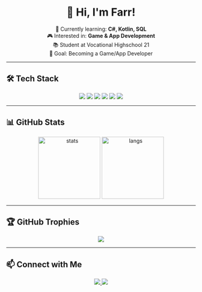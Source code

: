 <h1 align="center">👋 Hi, I'm Farr!</h1>

<p align="center">
  🔭 Currently learning: <b>C#, Kotlin, SQL</b><br>
  🎮 Interested in: <b>Game & App Development</b><br>
  📚 Student at Vocational Highschool 21<br>
  🚀 Goal: Becoming a Game/App Developer
</p>

---

## 🛠️ Tech Stack
<p align="center">
  <img src="https://img.shields.io/badge/-C%23-239120?style=for-the-badge&logo=c-sharp&logoColor=white" />
  <img src="https://img.shields.io/badge/-.NET-512BD4?style=for-the-badge&logo=dotnet&logoColor=white" />
  <img src="https://img.shields.io/badge/-Kotlin-0095D5?style=for-the-badge&logo=kotlin&logoColor=white" />
  <img src="https://img.shields.io/badge/-Android%20Studio-3DDC84?style=for-the-badge&logo=android-studio&logoColor=white" />
  <img src="https://img.shields.io/badge/Jetpack%20Compose-4285F4?style=for-the-badge&logo=jetpack-compose&logoColor=white" />
  <img src="https://img.shields.io/badge/-Unity-000000?style=for-the-badge&logo=unity&logoColor=white" />
</p>

---

## 📊 GitHub Stats
<p align="center">
  <img src="https://github-readme-stats.vercel.app/api?username=SrFarr&show_icons=true&theme=radical" alt="stats" height="165"/>
  <img src="https://github-readme-stats.vercel.app/api/top-langs/?username=SrFarr&layout=compact&theme=radical" alt="langs" height="165"/>
</p>

---

## 🏆 GitHub Trophies
<p align="center">
  <img src="https://github-profile-trophy.vercel.app/?username=SrFarr&theme=radical&no-frame=true&margin-w=15" />
</p>

---

## 📫 Connect with Me
<p align="center">
  <a href="mailto:youremail@gmail.com">
    <img src="https://img.shields.io/badge/Email-D14836?style=for-the-badge&logo=gmail&logoColor=white" />
  </a>
  <a href="https://linkedin.com/in/yourusername">
    <img src="https://img.shields.io/badge/LinkedIn-0077B5?style=for-the-badge&logo=linkedin&logoColor=white" />
  </a>
</p>
